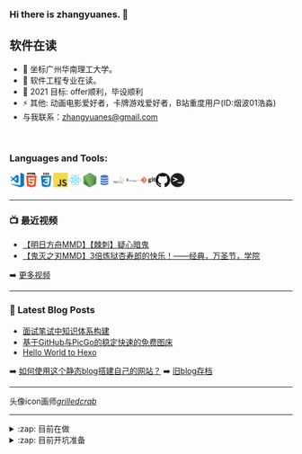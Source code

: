 ### Hi there is zhangyuanes.  👋

## 软件在读

- 🔭 坐标广州华南理工大学。
- 🌱 软件工程专业在读。
- 🥅 2021 目标: offer顺利，毕设顺利
- ⚡ 其他: 动画电影爱好者，卡牌游戏爱好者，B站重度用户(ID:烟波01浩淼)
- 与我联系：zhangyuanes@gmail.com

<br />

### Languages and Tools:

<img align="left" border-left="15px" alt="Visual Studio Code" width="26px" src="https://raw.githubusercontent.com/github/explore/80688e429a7d4ef2fca1e82350fe8e3517d3494d/topics/visual-studio-code/visual-studio-code.png" />
<img align="left" border-left="15px" alt="HTML5" width="26px" src="https://raw.githubusercontent.com/github/explore/80688e429a7d4ef2fca1e82350fe8e3517d3494d/topics/html/html.png" />
<img align="left" border-left="15px" alt="CSS3" width="26px" src="https://raw.githubusercontent.com/github/explore/80688e429a7d4ef2fca1e82350fe8e3517d3494d/topics/css/css.png" />
<img align="left" border-left="15px" alt="JavaScript" width="26px" src="https://raw.githubusercontent.com/github/explore/80688e429a7d4ef2fca1e82350fe8e3517d3494d/topics/javascript/javascript.png" />
<img align="left" border-left="15px" alt="React" width="26px" src="https://raw.githubusercontent.com/github/explore/80688e429a7d4ef2fca1e82350fe8e3517d3494d/topics/react/react.png" />
<img align="left" border-left="15px" alt="Node.js" width="26px" src="https://raw.githubusercontent.com/github/explore/80688e429a7d4ef2fca1e82350fe8e3517d3494d/topics/nodejs/nodejs.png" />
<img align="left" border-left="15px" alt="SQL" width="26px" src="https://raw.githubusercontent.com/github/explore/80688e429a7d4ef2fca1e82350fe8e3517d3494d/topics/sql/sql.png" />
<img align="left" border-left="15px" alt="MySQL" width="26px" src="https://raw.githubusercontent.com/github/explore/80688e429a7d4ef2fca1e82350fe8e3517d3494d/topics/mysql/mysql.png" />
<img align="left" border-left="15px" alt="MongoDB" width="26px" src="https://raw.githubusercontent.com/github/explore/80688e429a7d4ef2fca1e82350fe8e3517d3494d/topics/mongodb/mongodb.png" />
<img align="left" border-left="15px" alt="Git" width="26px" src="https://raw.githubusercontent.com/github/explore/80688e429a7d4ef2fca1e82350fe8e3517d3494d/topics/git/git.png" />
<img align="left" border-left="15px" alt="GitHub" width="26px" src="https://raw.githubusercontent.com/github/explore/78df643247d429f6cc873026c0622819ad797942/topics/github/github.png" />
<img align="left" border-left="15px" alt="Terminal" width="26px" src="https://raw.githubusercontent.com/github/explore/80688e429a7d4ef2fca1e82350fe8e3517d3494d/topics/terminal/terminal.png" />

<br />
<br />

---

### 📺 最近视频

<!-- YOUTUBE:START -->
- [【明日方舟MMD】【棘刺】疑心暗鬼](https://www.bilibili.com/video/BV1Ph411R7L9)
- [【鬼灭之刃MMD】3倍炼狱杏寿郎的快乐！——经典，万圣节，学院](https://www.bilibili.com/video/BV1U64y1F7Lt)
<!-- YOUTUBE:END -->

➡️ [更多视频](https://space.bilibili.com/11475726)

---

### 📕 Latest Blog Posts

<!-- BLOG-POST-LIST:START -->
- [面试笔试中知识体系构建](https://zhangyuanes.github.io/2021/01/19/kai-keng/coding-interview/)
- [基于GitHub与PicGo的稳定快速的免费图床](https://zhangyuanes.github.io/2021/01/19/ji-lu/bo-ke-da-jian/tu-chuang-da-jian/)
- [Hello World to Hexo](https://zhangyuanes.github.io/2020/09/11/hello-world/)
<!-- BLOG-POST-LIST:END -->

➡️ [如何使用这个静态blog搭建自己的网站？](https://github.com/zhangyuanes/blinkTheme)
➡️ [旧blog存档](https://yanbo01haomiao.github.io)

---

头像icon画师[_grilledcrab_](https://twitter.com/_grilledcrab_)

---

<details>
  <summary>:zap: 目前在做</summary>
  
<!--START_SECTION:activity-->
1. 学习重构代码技巧
2. 刷提准备面试
3. 知识体系搭建
<!--END_SECTION:activity-->

</details>

<details>
  <summary>:zap: 目前开坑准备</summary>
  
<!--START_SECTION:activity-->
1. 阅读优质代码，锻炼框架思维
2. 把顺手收藏、经常访问的内容做好归类和整理，定期存档
<!--END_SECTION:activity-->

</details>
